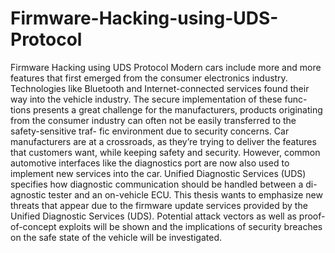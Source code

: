 # Firmware-Hacking-using-UDS-Protocol
Firmware Hacking using UDS Protocol
Modern cars include more and more features that first emerged from the consumer electronics industry. Technologies like Bluetooth and Internet-connected services found their way into the vehicle industry. The secure implementation of these func- tions presents a great challenge for the manufacturers, products originating from the consumer industry can often not be easily transferred to the safety-sensitive traf- fic environment due to security concerns. Car manufacturers are at a crossroads, as they’re trying to deliver the features that customers want, while keeping safety and security. However, common automotive interfaces like the diagnostics port are now also used to implement new services into the car. Unified Diagnostic Services (UDS) specifies how diagnostic communication should be handled between a di- agnostic tester and an on-vehicle ECU. This thesis wants to emphasize new threats that appear due to the firmware update services provided by the Unified Diagnostic Services (UDS). Potential attack vectors as well as proof-of-concept exploits will be shown and the implications of security breaches on the safe state of the vehicle will be investigated.

